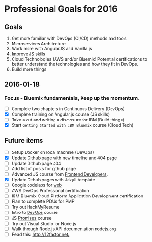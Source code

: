 # Professional Goals for 2016

## Goals
1. Get more familiar with DevOps (CI/CD) methods and tools
2. Microservices Architecture
3. Work more with AngularJS and Vanilla.js
4. Improve JS skills
5. Cloud Technologies (AWS and/or Bluemix).Potential certifications to better understand the technologies and how they fit in DevOps.
6. Build more things

## 2016-01-18
### Focus - Bluemix fundamentals, Keep up the momentum.
- [ ] Complete two chapters in Continuous Delivery (DevOps)
- [x] Complete training on Angular.js course (JS skills)
- [ ] Take a cut and writing a disclosure for IBM (Build things)
- [x] Start `Getting Started with IBM Bluemix` course (Cloud Tech)

## Future items
- [ ] Setup Docker on local machine (DevOps)
- [x] Update Github page with new timeline and 404 page
- [ ] Update Github page 404
- [ ] Add list of posts for github page
- [ ] Advanced JS course from [Frontend Developers](https://frontendmasters.com/courses/).
- [x] Update Github pages with Jekyll template.
- [ ] Google codelabs for [web](https://codelabs.developers.google.com/)
- [ ] AWS DevOps Professional certification
- [ ] IBM Bluemix Cloud Platform Application Development certification
- [ ] Plan to complete PDUs for PMP
- [ ] Try out HackMyResume
- [ ] Intro to [DevOps](https://www.udacity.com/course/intro-to-devops--ud611) course
- [ ] JS [Promises](https://www.udacity.com/course/javascript-promises--ud898) course
- [ ] Try out Visual Studio for Node.js
- [ ] Walk through Node.js API documentation nodejs.org
- [ ] Read this: http://12factor.net/
